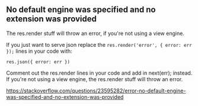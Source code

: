 ## No default engine was specified and no extension was provided

The res.render stuff will throw an error, if you're not using a view engine.

If you just want to serve json replace the `res.render('error', { error: err });` lines in your code with:

`res.json({ error: err })`

Comment out the res.render lines in your code and add in next(err); instead. If you're not using a view engine, the res.render stuff will throw an error.

https://stackoverflow.com/questions/23595282/error-no-default-engine-was-specified-and-no-extension-was-provided
